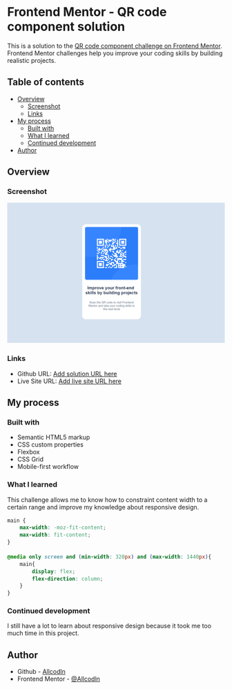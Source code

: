 # Frontend Mentor - QR code component solution

This is a solution to the [QR code component challenge on Frontend Mentor](https://www.frontendmentor.io/challenges/qr-code-component-iux_sIO_H). Frontend Mentor challenges help you improve your coding skills by building realistic projects. 

## Table of contents

- [Overview](#overview)
  - [Screenshot](#screenshot)
  - [Links](#links)
- [My process](#my-process)
  - [Built with](#built-with)
  - [What I learned](#what-i-learned)
  - [Continued development](#continued-development)
- [Author](#author)

## Overview

### Screenshot

![](./images/Screenshot.png)

### Links

- Github URL: [Add solution URL here](https://your-solution-url.com)
- Live Site URL: [Add live site URL here](https://your-live-site-url.com)

## My process

### Built with

- Semantic HTML5 markup
- CSS custom properties
- Flexbox
- CSS Grid
- Mobile-first workflow

### What I learned

This challenge allows me to know how to constraint content width to a certain range and improve my knowledge about responsive design.

```css
main {
    max-width: -moz-fit-content;
    max-width: fit-content;
}

@media only screen and (min-width: 320px) and (max-width: 1440px){
    main{
        display: flex;
        flex-direction: column;
    }
}
```

### Continued development

I still have a lot to learn about responsive design because it took me too much time in this project.

## Author

- Github - [Allcodln](https://github.com/AllcodIn)
- Frontend Mentor - [@Allcodln](https://www.frontendmentor.io/profile/AllcodIn)
